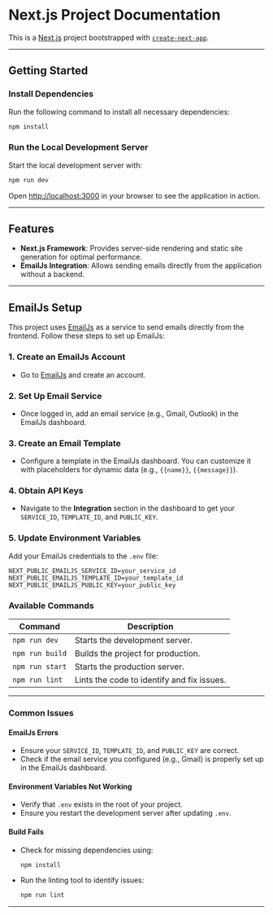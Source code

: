 # Next.js Project Documentation

This is a [Next.js](https://nextjs.org) project bootstrapped with [`create-next-app`](https://nextjs.org/docs/app/api-reference/cli/create-next-app).

---

## Getting Started

### **Install Dependencies**
Run the following command to install all necessary dependencies:
```bash
npm install
```

### **Run the Local Development Server**
Start the local development server with:
```bash
npm run dev
```

Open [http://localhost:3000](http://localhost:3000) in your browser to see the application in action.

---

## Features

- **Next.js Framework**: Provides server-side rendering and static site generation for optimal performance.
- **EmailJs Integration**: Allows sending emails directly from the application without a backend.

---

## EmailJs Setup

This project uses [EmailJs](https://www.emailjs.com/) as a service to send emails directly from the frontend. Follow these steps to set up EmailJs:

### **1. Create an EmailJs Account**
- Go to [EmailJs](https://www.emailjs.com/) and create an account.

### **2. Set Up Email Service**
- Once logged in, add an email service (e.g., Gmail, Outlook) in the EmailJs dashboard.

### **3. Create an Email Template**
- Configure a template in the EmailJs dashboard. You can customize it with placeholders for dynamic data (e.g., `{{name}}`, `{{message}}`).

### **4. Obtain API Keys**
- Navigate to the **Integration** section in the dashboard to get your `SERVICE_ID`, `TEMPLATE_ID`, and `PUBLIC_KEY`.

### **5. Update Environment Variables**
Add your EmailJs credentials to the `.env` file:
```env
NEXT_PUBLIC_EMAILJS_SERVICE_ID=your_service_id
NEXT_PUBLIC_EMAILJS_TEMPLATE_ID=your_template_id
NEXT_PUBLIC_EMAILJS_PUBLIC_KEY=your_public_key
```


### **Available Commands**

| Command           | Description                                      |
|-------------------|--------------------------------------------------|
| `npm run dev`     | Starts the development server.                  |
| `npm run build`   | Builds the project for production.              |
| `npm run start`   | Starts the production server.                   |
| `npm run lint`    | Lints the code to identify and fix issues.      |

---

### **Common Issues**

#### **EmailJs Errors**
- Ensure your `SERVICE_ID`, `TEMPLATE_ID`, and `PUBLIC_KEY` are correct.
- Check if the email service you configured (e.g., Gmail) is properly set up in the EmailJs dashboard.

#### **Environment Variables Not Working**
- Verify that `.env` exists in the root of your project.
- Ensure you restart the development server after updating `.env`.

#### **Build Fails**
- Check for missing dependencies using:
  ```bash
  npm install
  ```
- Run the linting tool to identify issues:
  ```bash
  npm run lint
  ```
---

